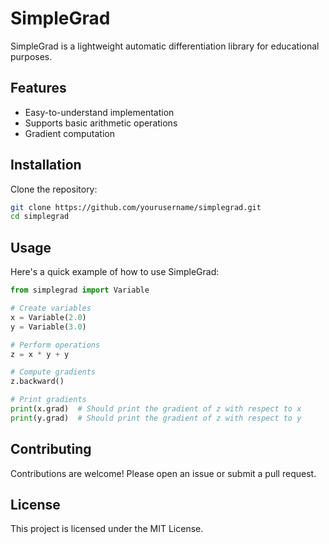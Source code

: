 # SimpleGrad

SimpleGrad is a lightweight automatic differentiation library for educational purposes.

## Features

- Easy-to-understand implementation
- Supports basic arithmetic operations
- Gradient computation

## Installation

Clone the repository:

```bash
git clone https://github.com/yourusername/simplegrad.git
cd simplegrad
```

## Usage

Here's a quick example of how to use SimpleGrad:

```python
from simplegrad import Variable

# Create variables
x = Variable(2.0)
y = Variable(3.0)

# Perform operations
z = x * y + y

# Compute gradients
z.backward()

# Print gradients
print(x.grad)  # Should print the gradient of z with respect to x
print(y.grad)  # Should print the gradient of z with respect to y
```

## Contributing

Contributions are welcome! Please open an issue or submit a pull request.

## License

This project is licensed under the MIT License.